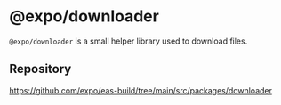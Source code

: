 # @expo/downloader

`@expo/downloader` is a small helper library used to download files.

## Repository

https://github.com/expo/eas-build/tree/main/src/packages/downloader
